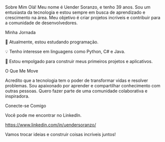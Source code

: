 Sobre Mim
Olá! Meu nome é Uender Soranzo, e tenho 39 anos. Sou um entusiasta da tecnologia e estou sempre em busca de aprendizado e crescimento na área. Meu objetivo é criar projetos incríveis e contribuir para a comunidade de desenvolvedores.

Minha Jornada

🌱 Atualmente, estou estudando programação.

💡 Tenho interesse em linguagens como Python, C# e Java.

🚀 Estou empolgado para construir meus primeiros projetos e aplicativos.

O Que Me Move

Acredito que a tecnologia tem o poder de transformar vidas e resolver problemas.
Sou apaixonado por aprender e compartilhar conhecimento com outras pessoas.
Quero fazer parte de uma comunidade colaborativa e inspiradora.

Conecte-se Comigo

Você pode me encontrar no LinkedIn.

https://www.linkedin.com/in/uendersoranzo/

Vamos trocar ideias e construir coisas incríveis juntos!


